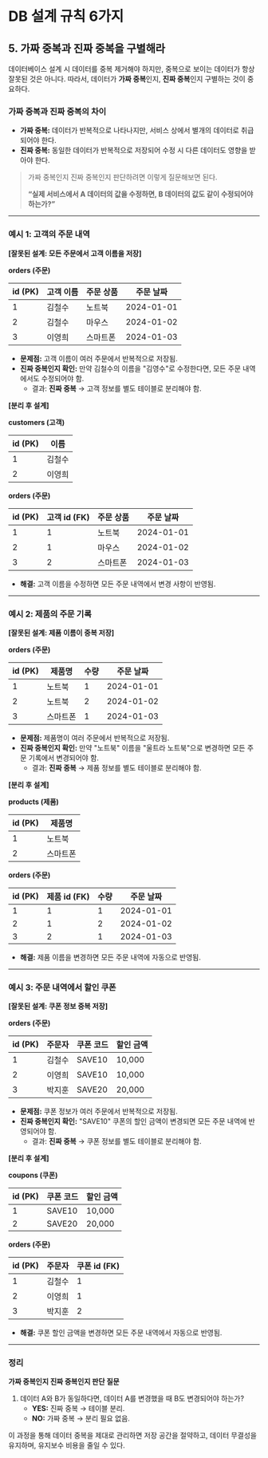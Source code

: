 # DB 설계 규칙 6가지

## 5. 가짜 중복과 진짜 중복을 구별해라
데이터베이스 설계 시 데이터를 중복 제거해야 하지만, 중복으로 보이는 데이터가 항상 잘못된 것은 아니다. 따라서, 데이터가 **가짜 중복**인지, **진짜 중복**인지 구별하는 것이 중요하다.

### 가짜 중복과 진짜 중복의 차이
- **가짜 중복:** 데이터가 반복적으로 나타나지만, 서비스 상에서 별개의 데이터로 취급되어야 한다.
- **진짜 중복:** 동일한 데이터가 반복적으로 저장되어 수정 시 다른 데이터도 영향을 받아야 한다.

> 가짜 중복인지 진짜 중복인지 판단하려면 이렇게 질문해보면 된다.
> 
> **“실제 서비스에서 A 데이터의 값을 수정하면, B 데이터의 값도 같이 수정되어야 하는가?”**

---

### **예시 1: 고객의 주문 내역**
**[잘못된 설계: 모든 주문에서 고객 이름을 저장]**

**orders (주문)**

| id (PK) | 고객 이름 | 주문 상품 | 주문 날짜  |
|---------|-----------|-----------|------------|
| 1       | 김철수    | 노트북    | 2024-01-01 |
| 2       | 김철수    | 마우스    | 2024-01-02 |
| 3       | 이영희    | 스마트폰  | 2024-01-03 |

- **문제점:** 고객 이름이 여러 주문에서 반복적으로 저장됨.  
- **진짜 중복인지 확인:** 만약 김철수의 이름을 "김영수"로 수정한다면, 모든 주문 내역에서도 수정되어야 함.  
  - 결과: **진짜 중복** → 고객 정보를 별도 테이블로 분리해야 함.

**[분리 후 설계]**

**customers (고객)**

| id (PK) | 이름    |
|---------|---------|
| 1       | 김철수  |
| 2       | 이영희  |

**orders (주문)**

| id (PK) | 고객 id (FK) | 주문 상품 | 주문 날짜  |
|---------|--------------|-----------|------------|
| 1       | 1            | 노트북    | 2024-01-01 |
| 2       | 1            | 마우스    | 2024-01-02 |
| 3       | 2            | 스마트폰  | 2024-01-03 |

- **해결:** 고객 이름을 수정하면 모든 주문 내역에서 변경 사항이 반영됨.

---

### **예시 2: 제품의 주문 기록**
**[잘못된 설계: 제품 이름이 중복 저장]**

**orders (주문)**

| id (PK) | 제품명      | 수량  | 주문 날짜  |
|---------|-------------|-------|------------|
| 1       | 노트북      | 1     | 2024-01-01 |
| 2       | 노트북      | 2     | 2024-01-02 |
| 3       | 스마트폰    | 1     | 2024-01-03 |

- **문제점:** 제품명이 여러 주문에서 반복적으로 저장됨.
- **진짜 중복인지 확인:** 만약 "노트북" 이름을 "울트라 노트북"으로 변경하면 모든 주문 기록에서 변경되어야 함.  
  - 결과: **진짜 중복** → 제품 정보를 별도 테이블로 분리해야 함.

**[분리 후 설계]**

**products (제품)**

| id (PK) | 제품명      |
|---------|-------------|
| 1       | 노트북      |
| 2       | 스마트폰    |

**orders (주문)**

| id (PK) | 제품 id (FK) | 수량  | 주문 날짜  |
|---------|--------------|-------|------------|
| 1       | 1            | 1     | 2024-01-01 |
| 2       | 1            | 2     | 2024-01-02 |
| 3       | 2            | 1     | 2024-01-03 |

- **해결:** 제품 이름을 변경하면 모든 주문 내역에 자동으로 반영됨.

---

### **예시 3: 주문 내역에서 할인 쿠폰**
**[잘못된 설계: 쿠폰 정보 중복 저장]**

**orders (주문)**

| id (PK) | 주문자 | 쿠폰 코드  | 할인 금액 |
|---------|--------|------------|-----------|
| 1       | 김철수 | SAVE10     | 10,000    |
| 2       | 이영희 | SAVE10     | 10,000    |
| 3       | 박지훈 | SAVE20     | 20,000    |

- **문제점:** 쿠폰 정보가 여러 주문에서 반복적으로 저장됨.
- **진짜 중복인지 확인:** "SAVE10" 쿠폰의 할인 금액이 변경되면 모든 주문 내역에 반영되어야 함.  
  - 결과: **진짜 중복** → 쿠폰 정보를 별도 테이블로 분리해야 함.

**[분리 후 설계]**

**coupons (쿠폰)**

| id (PK) | 쿠폰 코드 | 할인 금액 |
|---------|-----------|-----------|
| 1       | SAVE10    | 10,000    |
| 2       | SAVE20    | 20,000    |

**orders (주문)**

| id (PK) | 주문자  | 쿠폰 id (FK) |
|---------|---------|--------------|
| 1       | 김철수  | 1            |
| 2       | 이영희  | 1            |
| 3       | 박지훈  | 2            |

- **해결:** 쿠폰 할인 금액을 변경하면 모든 주문 내역에서 자동으로 반영됨.

---

### 정리
**가짜 중복인지 진짜 중복인지 판단 질문**
1. 데이터 A와 B가 동일하다면, 데이터 A를 변경했을 때 B도 변경되어야 하는가?
   - **YES:** 진짜 중복 → 테이블 분리.
   - **NO:** 가짜 중복 → 분리 필요 없음.

이 과정을 통해 데이터 중복을 제대로 관리하면 저장 공간을 절약하고, 데이터 무결성을 유지하며, 유지보수 비용을 줄일 수 있다.
